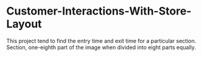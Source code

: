 # Customer-Interactions-With-Store-Layout
This project tend to find the entry time and exit time for a particular section. Section, one-eighth part of the image when divided into eight parts equally.
